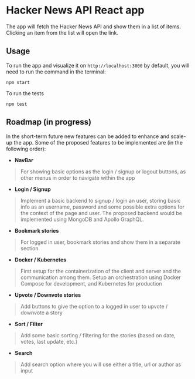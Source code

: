 # Hacker News API React app

The app will fetch the Hacker News API and show them in a list of items. Clicking an item from the list will open the link.

## Usage

To run the app and visualize it on `http://localhost:3000` by default, you will need to run the command in the terminal:

`npm start`

To run the tests

`npm test`

## Roadmap (in progress)

In the short-term future new features can be added to enhance and scale-up the app. Some of the proposed features to be implemented are (in the following order):

- **NavBar**

> For showing basic options as the login / signup or logout buttons, as other menus in order to navigate within the app

- **Login / Signup**

> Implement a basic backend to signup / login an user, storing basic info as an username, password and some possible extra options for the context of the page and user. The proposed backend would be implemented using MongoDB and Apollo GraphQL.

- **Bookmark stories**

> For logged in user, bookmark stories and show them in a separate section

- **Docker / Kubernetes**

> First setup for the containerization of the client and server and the communication among them. Setup an orchestration using Docker Compose for development, and Kubernetes for production

- **Upvote / Downvote stories**

> Add buttons to give the option to a logged in user to upvote / downvote a story

- **Sort / Filter**

> Add some basic sorting / filtering for the stories (based on date, votes, last update, etc.)

- **Search**

> Add search option where you will use either a title, url or author as input
